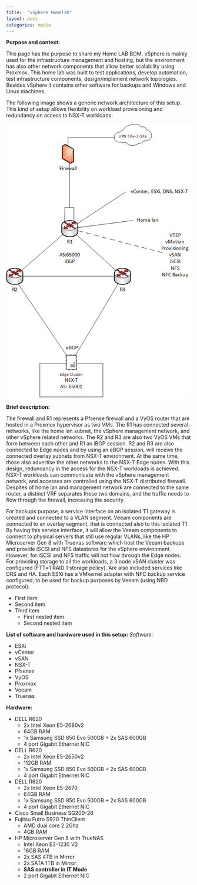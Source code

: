 ```yaml
---
title:  "vSphere Homelab"
layout: post
categories: media
---
```


**Purpose and context:**

This page has the purpose to share my Home LAB BOM. vSphere is mainly used for the infrastructure management and hosting, but the environment has also other network components that allow better scalability using Proxmox.
This home lab was built to test applications, develop automation, test infrastructure components, design/implement network topologies. Besides vSphere it contains other software for backups and Windows and Linux machines.

The following image shows a generic network architecture of this setup. This kind of setup allows flexibility on workload provisioning and redundancy on access to NSX-T workloads:

![vsphere](../assets/LPHomeSiteInfra_NoNetworks.png)

**Brief description:**

The firewall and R1 represents a Pfsense firewall and a VyOS router that are hosted in a Proxmox hypervisor as two VMs. The R1 has connected several networks, like the home lan subnet, the vSphere management network, and other vSphere related networks.
The R2 and R3 are also two VyOS VMs that form between each other and R1 an iBGP session. R2 and R3 are also connected to Edge nodes and by using an eBGP session, will receive the connected overlay subnets from NSX-T environment. At the same time, those also advertise the other networks to the NSX-T Edge nodes. With this design, redundancy in the access for the NSX-T workloads is achieved.
NSX-T workloads can communicate with the vSphere management network, and accesses are controlled using the NSX-T distributed firewall.
Despites of home lan and management network are connected to the same router, a distinct VRF separates these two domains, and the traffic needs to flow through the firewall, increasing the security.

For backups purpose, a service interface on an isolated T1 gateway is created and connected to a VLAN segment. Veeam components are connected to an overlay segment, that is connected also to this isolated T1. By having this service interface, it will allow the Veeam components to connect to physical servers that still use regular VLANs, like the HP Microserver Gen 8 with Truenas software which host the Veeam backups and provide iSCSI and NFS datastores for the vSphere environment. However, for iSCSI and NFS traffic will not flow through the Edge nodes.  
For providing storage to all the workloads, a 3 node vSAN cluster was configured (FTT=1 RAID 1 storage policy). Are also included services like DRS and HA. Each ESXi has a VMkernel adapter with NFC backup service configured, to be used for backup purposes by Veeam (using NBD protocol).

* First item
* Second item
* Third item
    * First nested item
    * Second nested item

**List of software and hardware used in this setup:**
*Software:*
* ESXi
* vCenter
* vSAN
* NSX-T
* Pfsense
* VyOS
* Proxmox
* Veeam
* Truenas

**Hardware:**
* DELL R620
    * 2x Intel Xeon E5-2680v2
    * 64GB RAM
    * 1x Samsung SSD 850 Evo 500GB + 2x SAS 600GB
    * 4 port Gigabit Ethernet NIC
* DELL R620
    * 2x Intel Xeon E5-2650v2
    * 112GB RAM
    * 1x Samsung SSD 850 Evo 500GB + 2x SAS 600GB
    * 4 port Gigabit Ethernet NIC
* DELL R620
    * 2x Intel Xeon E5-2670
    * 64GB RAM
    * 1x Samsung SSD 850 Evo 500GB + 2x SAS 600GB
    * 4 port Gigabit Ethernet NIC
* Cisco Small Business SG200-26
* Fujitsu Futro S920 ThinClient
    * AMD dual core 2.2Ghz
    * 4GB RAM
* HP Microserver Gen 8 with TrueNAS
    * Intel Xeon E3-1230 V2
    * 16GB RAM
    * 2x SAS 4TB in Mirror
    * 2x SATA 1TB in Mirror
    * **SAS controller in IT Mode**
    * 2 port Gigabit Ethernet NIC